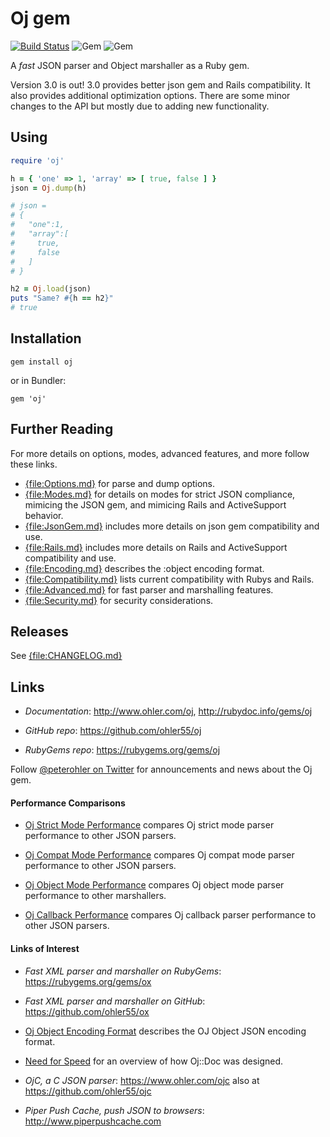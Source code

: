 # Oj gem
[![Build Status](https://img.shields.io/travis/ohler55/oj/master.svg)](http://travis-ci.org/ohler55/oj?branch=master) ![Gem](https://img.shields.io/gem/v/oj.svg) ![Gem](https://img.shields.io/gem/dt/oj.svg)

A *fast* JSON parser and Object marshaller as a Ruby gem.

Version 3.0 is out! 3.0 provides better json gem and Rails compatibility. It
also provides additional optimization options. There are some minor changes to
the API but mostly due to adding new functionality.

## Using

```ruby
require 'oj'

h = { 'one' => 1, 'array' => [ true, false ] }
json = Oj.dump(h)

# json =
# {
#   "one":1,
#   "array":[
#     true,
#     false
#   ]
# }

h2 = Oj.load(json)
puts "Same? #{h == h2}"
# true
```

## Installation
```
gem install oj
```

or in Bundler:

```
gem 'oj'
```

## Further Reading

For more details on options, modes, advanced features, and more follow these
links.

 - [{file:Options.md}](docs/Options.md) for parse and dump options.
 - [{file:Modes.md}](docs/Modes.md) for details on modes for strict JSON compliance, mimicing the JSON gem, and mimicing Rails and ActiveSupport behavior.
 - [{file:JsonGem.md}](docs/JsonGem.md) includes more details on json gem compatibility and use.
 - [{file:Rails.md}](docs/Rails.md) includes more details on Rails and ActiveSupport compatibility and use.
 - [{file:Encoding.md}](docs/Encoding.md) describes the :object encoding format.
 - [{file:Compatibility.md}](docs/Compatibility.md) lists current compatibility with Rubys and Rails.
 - [{file:Advanced.md}](docs/Advanced.md) for fast parser and marshalling features.
 - [{file:Security.md}](docs/Security.md) for security considerations.

## Releases

See [{file:CHANGELOG.md}](CHANGELOG.md)

## Links

 - *Documentation*: http://www.ohler.com/oj, http://rubydoc.info/gems/oj

- *GitHub* *repo*: https://github.com/ohler55/oj

- *RubyGems* *repo*: https://rubygems.org/gems/oj

Follow [@peterohler on Twitter](http://twitter.com/#!/peterohler) for announcements and news about the Oj gem.

#### Performance Comparisons

 - [Oj Strict Mode Performance](http://www.ohler.com/dev/oj_misc/performance_strict.html) compares Oj strict mode parser performance to other JSON parsers.

- [Oj Compat Mode Performance](http://www.ohler.com/dev/oj_misc/performance_compat.html) compares Oj compat mode parser performance to other JSON parsers.

 - [Oj Object Mode Performance](http://www.ohler.com/dev/oj_misc/performance_object.html) compares Oj object mode parser performance to other marshallers.

 - [Oj Callback Performance](http://www.ohler.com/dev/oj_misc/performance_callback.html) compares Oj callback parser performance to other JSON parsers.

#### Links of Interest

 - *Fast XML parser and marshaller on RubyGems*: https://rubygems.org/gems/ox

 - *Fast XML parser and marshaller on GitHub*: https://github.com/ohler55/ox

 - [Oj Object Encoding Format](http://www.ohler.com/dev/oj_misc/encoding_format.html) describes the OJ Object JSON encoding format.

 - [Need for Speed](http://www.ohler.com/dev/need_for_speed/need_for_speed.html) for an overview of how Oj::Doc was designed.

 - *OjC, a C JSON parser*: https://www.ohler.com/ojc also at https://github.com/ohler55/ojc

 - *Piper Push Cache, push JSON to browsers*: http://www.piperpushcache.com
